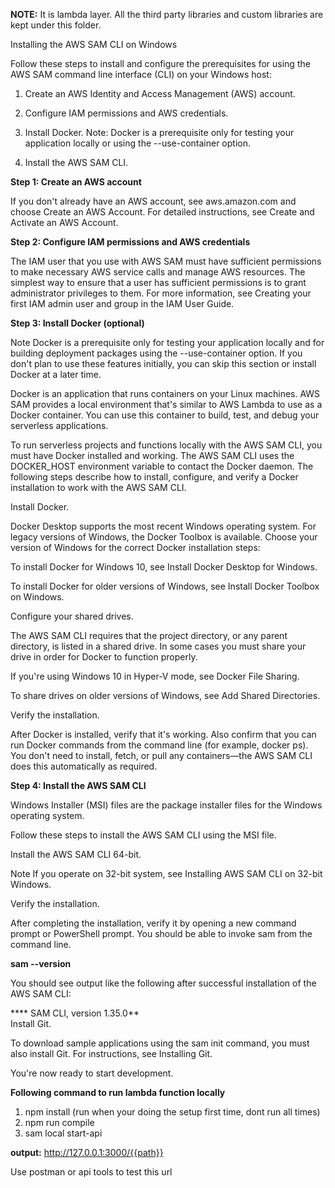 **NOTE:**
It is lambda layer. All the third party libraries and custom libraries are kept under this folder.

Installing the AWS SAM CLI on Windows

Follow these steps to install and configure the prerequisites for using the AWS SAM command line interface (CLI) on your Windows host:

1) Create an AWS Identity and Access Management (AWS) account.

2) Configure IAM permissions and AWS credentials.

3) Install Docker. Note: Docker is a prerequisite only for testing your application locally or using the --use-container option.

4) Install the AWS SAM CLI.


**Step 1: Create an AWS account**

If you don't already have an AWS account, see aws.amazon.com and choose Create an AWS Account. For detailed instructions, see Create and Activate an AWS Account.

**Step 2: Configure IAM permissions and AWS credentials**

The IAM user that you use with AWS SAM must have sufficient permissions to make necessary AWS service calls and manage AWS resources. The simplest way to ensure that a user has sufficient permissions is to grant administrator privileges to them. For more information, see Creating your first IAM admin user and group in the IAM User Guide.

**Step 3: Install Docker (optional)**

Note
Docker is a prerequisite only for testing your application locally and for building deployment packages using the --use-container option. If you don't plan to use these features initially, you can skip this section or install Docker at a later time.

Docker is an application that runs containers on your Linux machines. AWS SAM provides a local environment that's similar to AWS Lambda to use as a Docker container. You can use this container to build, test, and debug your serverless applications.

To run serverless projects and functions locally with the AWS SAM CLI, you must have Docker installed and working. The AWS SAM CLI uses the DOCKER_HOST environment variable to contact the Docker daemon. The following steps describe how to install, configure, and verify a Docker installation to work with the AWS SAM CLI.

Install Docker.

Docker Desktop supports the most recent Windows operating system. For legacy versions of Windows, the Docker Toolbox is available. Choose your version of Windows for the correct Docker installation steps:

To install Docker for Windows 10, see Install Docker Desktop for Windows.

To install Docker for older versions of Windows, see Install Docker Toolbox on Windows.

Configure your shared drives.

The AWS SAM CLI requires that the project directory, or any parent directory, is listed in a shared drive. In some cases you must share your drive in order for Docker to function properly.

If you're using Windows 10 in Hyper-V mode, see Docker File Sharing.

To share drives on older versions of Windows, see Add Shared Directories.

Verify the installation.

After Docker is installed, verify that it's working. Also confirm that you can run Docker commands from the command line (for example, docker ps). You don't need to install, fetch, or pull any containers—the AWS SAM CLI does this automatically as required.

**Step 4: Install the AWS SAM CLI**

Windows Installer (MSI) files are the package installer files for the Windows operating system.

Follow these steps to install the AWS SAM CLI using the MSI file.

Install the AWS SAM CLI 64-bit.

Note
If you operate on 32-bit system, see Installing AWS SAM CLI on 32-bit Windows.

Verify the installation.

After completing the installation, verify it by opening a new command prompt or PowerShell prompt. You should be able to invoke sam from the command line.

**sam --version**

You should see output like the following after successful installation of the AWS SAM CLI:

 
**** SAM CLI, version 1.35.0**               
Install Git.

To download sample applications using the sam init command, you must also install Git. For instructions, see Installing Git.

You're now ready to start development.

**Following command to run lambda function locally**

1) npm install (run when your doing the setup first time, dont run all times)
2) npm run compile
3) sam local start-api

**output:**
http://127.0.0.1:3000/{{path}}

Use postman or api tools to test this url


